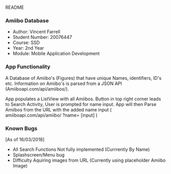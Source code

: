  README
 ### Amiibo Database ###
  
* Author: Vincent Farrell
* Student Number: 20076447
* Course: SSD
* Year: 2nd Year
* Module: Mobile Application Development
  
 ### App Functionality ###
 A Database of Amiibo's (Figures) that have unique Names, identifiers, ID's etc.
 Information on Amiibo's is parsed from a JSON API (Amiiboapi.com/api/amiibos/).
 
 App populates a ListView with all Amiibos.
 Button in top right corner leads to Search Activity, User is prompted for name input. App will then Parse Amiibos
    from the URL with the added name input ( amiiboapi.com/api/amiibo/ ?name= [input] )
  
 ### Known Bugs ###
 [As of 16/03/2018]
* All Search Functions Not fully implemented (Currrently By Name)
* Splashscreen/Menu bug
* Difficulty Aquiring images from URL (Currently using placeholder Amiibo Image)
